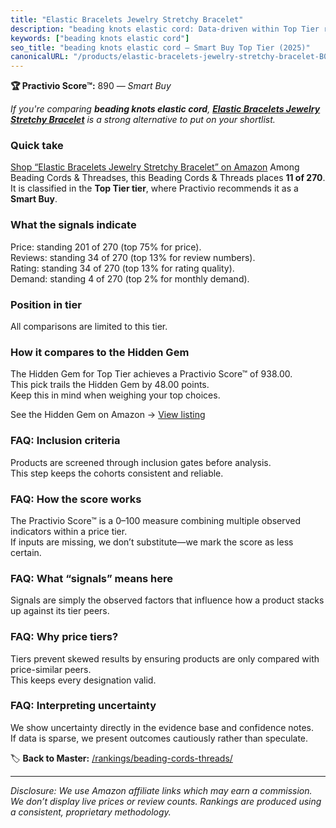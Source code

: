 ```yaml
---
title: "Elastic Bracelets Jewelry Stretchy Bracelet"
description: "beading knots elastic cord: Data-driven within Top Tier ranking using the Practivio Score™. Positioned by quality, value, demand, findability, momentum."
keywords: ["beading knots elastic cord"]
seo_title: "beading knots elastic cord — Smart Buy Top Tier (2025)"
canonicalURL: "/products/elastic-bracelets-jewelry-stretchy-bracelet-B089W5JG2F/"
---
```


**🏆 Practivio Score™:** 890 — _Smart Buy_


*If you're comparing **beading knots elastic cord**, **[Elastic Bracelets Jewelry Stretchy Bracelet](https://www.amazon.com/dp/B089W5JG2F?tag=practivio-20)** is a strong alternative to put on your shortlist.*
### Quick take
[Shop “Elastic Bracelets Jewelry Stretchy Bracelet” on Amazon](https://www.amazon.com/dp/B089W5JG2F?tag=practivio-20)
Among Beading Cords & Threadses, this Beading Cords & Threads places **11 of 270**.  
It is classified in the **Top Tier tier**, where Practivio recommends it as a **Smart Buy**.

### What the signals indicate
Price: standing 201 of 270 (top 75% for price).  
Reviews: standing 34 of 270 (top 13% for review numbers).  
Rating: standing 34 of 270 (top 13% for rating quality).  
Demand: standing 4 of 270 (top 2% for monthly demand).

### Position in tier
All comparisons are limited to this tier.

### How it compares to the Hidden Gem
The Hidden Gem for Top Tier achieves a Practivio Score™ of 938.00.  
This pick trails the Hidden Gem by 48.00 points.  
Keep this in mind when weighing your top choices.  

See the Hidden Gem on Amazon → [View listing](https://www.amazon.com/dp/B078WP879G?tag=practivio-20)

### FAQ: Inclusion criteria
Products are screened through inclusion gates before analysis.  
This step keeps the cohorts consistent and reliable.

### FAQ: How the score works
The Practivio Score™ is a 0–100 measure combining multiple observed indicators within a price tier.  
If inputs are missing, we don’t substitute—we mark the score as less certain.

### FAQ: What “signals” means here
Signals are simply the observed factors that influence how a product stacks up against its tier peers.

### FAQ: Why price tiers?
Tiers prevent skewed results by ensuring products are only compared with price-similar peers.  
This keeps every designation valid.

### FAQ: Interpreting uncertainty
We show uncertainty directly in the evidence base and confidence notes.  
If data is sparse, we present outcomes cautiously rather than speculate.


🏷️ **Back to Master:** [/rankings/beading-cords-threads/](/rankings/beading-cords-threads/)

---
_Disclosure: We use Amazon affiliate links which may earn a commission. We don’t display live prices or review counts. Rankings are produced using a consistent, proprietary methodology._
